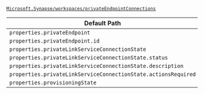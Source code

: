 [`Microsoft.Synapse/workspaces/privateEndpointConnections`](https://docs.microsoft.com/en-us/azure/templates/microsoft.synapse/workspaces/privateendpointconnections)

| Default Path | Alias |
|---|---|
| `properties.privateEndpoint` | `Microsoft.Synapse/workspaces/privateEndpointConnections/privateEndpoint` |
| `properties.privateEndpoint.id` | `Microsoft.Synapse/workspaces/privateEndpointConnections/privateEndpoint.id` |
| `properties.privateLinkServiceConnectionState` | `Microsoft.Synapse/workspaces/privateEndpointConnections/privateLinkServiceConnectionState` |
| `properties.privateLinkServiceConnectionState.status` | `Microsoft.Synapse/workspaces/privateEndpointConnections/privateLinkServiceConnectionState.status` |
| `properties.privateLinkServiceConnectionState.description` | `Microsoft.Synapse/workspaces/privateEndpointConnections/privateLinkServiceConnectionState.description` |
| `properties.privateLinkServiceConnectionState.actionsRequired` | `Microsoft.Synapse/workspaces/privateEndpointConnections/privateLinkServiceConnectionState.actionsRequired` |
| `properties.provisioningState` | `Microsoft.Synapse/workspaces/privateEndpointConnections/provisioningState` |

